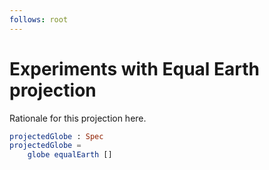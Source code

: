 ```yaml
---
follows: root
---
```


# Experiments with Equal Earth projection

Rationale for this projection here.

```elm {v}
projectedGlobe : Spec
projectedGlobe =
    globe equalEarth []
```
